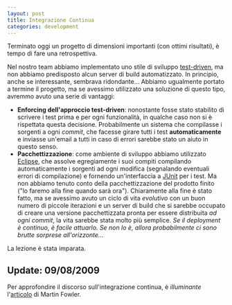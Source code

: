 ```yaml
---
layout: post
title: Integrazione Continua
categories: development
---
```


Terminato oggi un progetto di dimensioni importanti (con ottimi risultati), è tempo di fare una retrospettiva.

Nel nostro team abbiamo implementato uno stile di sviluppo [test-driven][], ma non abbiamo predisposto alcun server di build automatizzato. In principio, anche se interessante, sembrava ridondante... Abbiamo ugualmente portato a termine il progetto, ma se avessimo utilizzato una soluzione di questo tipo, avremmo avuto una serie di vantaggi:

 - **Enforcing dell'approccio test-driven**: nonostante fosse stato stabilito di scrivere i test prima e per ogni funzionalità, in qualche caso non si è rispettata questa decisione. Probabilmente un sistema che compilasse i sorgenti a ogni *commit*, che facesse girare tutti i test **automaticamente** e inviasse un'email a tutti in caso di errori sarebbe stato un aiuto in questo senso.
 - **Pacchettizzazione**: come ambiente di sviluppo abbiamo utilizzato [Eclipse][], che assolve egregiamente i suoi compiti compilando automaticamente i sorgenti ad ogni modifica (segnalando eventuali errori di compilazione) e fornendo un'interfaccia a [JUnit][] per i test. Ma non abbiamo tenuto conto della pacchettizzazione del prodotto finito ("lo faremo alla fine quando sarà ora"). Chiaramente alla fine è stato fatto, ma se avessimo avuto un ciclo di vita *evolutivo* con un buon numero di piccole iterazioni e un server di build che si sarebbe occupato di creare una versione pacchettizzata pronta per essere distribuita *ad ogni commit*, la vita sarebbe stata molto più semplice. *Se il deployment è continuo, è facile attuarlo. Se non lo è, allora probabilmente ci sono brutte sorprese all'orizzonte...*
 
La lezione è stata imparata.

[test-driven]: https://en.wikipedia.org/wiki/Test-driven_development "Test-Driven Development"
[Eclipse]: https://www.eclipse.org/ "Eclipse SDK"
[JUnit]: https://www.junit.org/ "JUnit"

## Update: 09/08/2009 ##
Per approfondire il discorso sull'integrazione continua, è *illuminante* l'[articolo](https://www.martinfowler.com/articles/continuousIntegration.html) di Martin Fowler.
